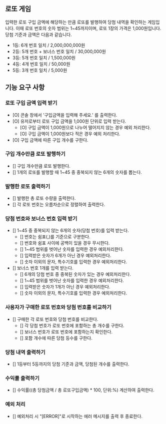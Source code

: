 ## 로또 게임

입력한 로또 구입 금액에 해당하는 만큼 로또를 발행하여 당첨 내역을 확인하는 게임입니다.
이때 로또 번호의 숫자 범위는 1~45까지이며, 로또 1장의 가격은 1,000원입니다.
당첨 기준과 금액은 다음과 같습니다.

- 1등: 6개 번호 일치 / 2,000,000,000원
- 2등: 5개 번호 + 보너스 번호 일치 / 30,000,000원
- 3등: 5개 번호 일치 / 1,500,000원
- 4등: 4개 번호 일치 / 50,000원
- 5등: 3개 번호 일치 / 5,000원

## 기능 요구 사항

### 로또 구입 금액 입력 받기

- [O] 콘솔 창에서 '구입금액을 입력해 주세요.' 를 출력한다.
- [O] 유저로부터 로또 구입 금액을 1,000원 단위로 입력 받는다.
  - [O] 구입 금액이 1,000원으로 나누어 떨어지지 않는 경우 예외 처리한다.
  - [O] 구입 금액이 1,000원보다 적은 경우 예외 처리한다.
- [O] 구입 금액에 따른 구입 개수를 구한다.

### 구입 개수만큼 로또 발행하기

- [] 구입 개수만큼 로또 발행한다.
- [] 1개의 로또를 발행할 때 1~45 중 중복되지 않는 6개의 숫자를 뽑는다.

### 발행한 로또 출력하기

- [] 발행한 총 로또 수량을 출력한다.
- [] 각 로또 번호는 오름차순으로 정렬하여 출력한다.

### 당첨 번호와 보너스 번호 입력 받기

- [] 1~45 중 중복되지 않는 6개의 숫자(당첨 번호)를 입력 받는다.
  - [] 번호는 쉼표(,)를 기준으로 구분한다.
  - [] 번호와 쉼표 사이에 공백이 있을 경우 무시한다.
  - [] 1~45 범위를 벗어난 숫자를 입력한 경우 예외처리한다.
  - [] 입력받은 숫자가 6개가 아닌 경우 예외처리한다.
  - [] 숫자 이외의 문자, 특수기호를 입력한 경우 예외처리한다.
- [] 보너스 번호 1개를 입력 받는다.
  - [] 6개의 당첨 번호 중 중복된 숫자가 있는 경우 예외처리한다.
  - [] 1~45 범위를 벗어난 숫자를 입력한 경우 예외처리한다.
  - [] 입력받은 숫자가 1개가 아닌 경우 예외처리한다.
  - [] 숫자 이외의 문자, 특수기호를 입력한 경우 예외처리한다.

### 사용자가 구매한 로또 번호와 당첨 번호를 비교하기

- [] 구매한 각 로또 번호와 당첨 번호를 비교한다.
  - [] 각 당첨 번호가 로또 번호에 포함하는 총 개수를 구한다.
  - [] 보너스 번호가 로또 번호에 포함하는지 확인한다.
  - [] 포함 개수에 따른 당첨 등수를 구한다.

### 당첨 내역 출력하기

- [] 1등부터 5등까지의 당첨 기준과 금액, 당첨된 개수를 출력한다.

### 수익률 출력하기

- [] 수익률((총 당첨금액 / 총 로또구입금액) \* 100, 단위:%) 계산하여 출력한다.

### 예외 처리

- [] 예외처리 시 "[ERROR]"로 시작하는 에러 메시지를 출력 후 종료한다.

